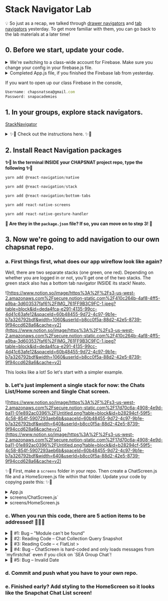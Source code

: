 # Stack Navigator Lab

💡 So just as a recap, we talked through [drawer navigators](https://github.com/Snap-Engineering-Academy-2022/chapsnat_2022/tree/main#1-explore-drawer-navigators) and [tab navigators](https://github.com/Snap-Engineering-Academy-2022/chapsnat_2022/tree/main#2-explore-tab-navigators) yesterday. To get more familiar with them, you can go back to the lab materials at a later time!

## 0. Before we start, update your code.

<details>
<summary> We're switching to a class-wide account for Firebase. Make sure you change your config in your firebase.js file.</summary>

Update your `firebase.js`  file to look like this:

```jsx

// Your web app's Firebase configuration
const firebaseConfig = {
  apiKey: "AIzaSyC7CQwBSzjC_tlEiMd2Mc8Sh9Fb_Cwc1p8",
  authDomain: "chapsnat-3f4f7.firebaseapp.com",
  projectId: "chapsnat-3f4f7",
  storageBucket: "chapsnat-3f4f7.appspot.com",
  messagingSenderId: "239440555368",
  appId: "1:239440555368:web:d7d431a3733e778d273add",
  measurementId: "G-W4Y70B8JL2",
};

  ```

</details>

<details>  
<summary> Completed App.js file, if you finished the Firebase lab from yesterday.</summary>
    
This is the completed `App.js` file:

```jsx
//App.js
import React, { useState, useCallback, useEffect } from "react";
import { GiftedChat } from "react-native-gifted-chat";
import db from "./firebase";
import firebase from "firebase/app";

export default function App() {
  const [messages, setMessages] = useState([]);

  useEffect(() => {
    let unsubscribeFromNewSnapshots = db
      .collection("Chats")
      .doc("myfirstchat")
      .onSnapshot((snapshot) => {
        console.log("New Snapshot!");
        setMessages(snapshot.data().messages);
      });

    return function cleanupBeforeUnmounting() {
      unsubscribeFromNewSnapshots();
    };
  }, []);

  const onSend = useCallback((messages = []) => {
    db.collection("Chats")
      .doc("myfirstchat")
      .update({
        // arrayUnion appends the message to the existing array
        messages: firebase.firestore.FieldValue.arrayUnion(messages[0]),
      });
    setMessages((previousMessages) =>
      GiftedChat.append(previousMessages, messages)
    );
  }, []);

  return (
    <GiftedChat
      messages={messages}
      onSend={(messages) => onSend(messages)}
      user={{
        // current "blue bubble" user
        _id: "1",
        name: "Ashwin",
        avatar: "https://placeimg.com/140/140/any",
      }}
      inverted={true}
      showUserAvatar={true}
      renderUsernameOnMessage={true}
    />
  );
}
```
</details>


If you want to open up our class Firebase in the console, 

```jsx
Username: chapsnatsea@gmail.com
Password: snapacademies
```

## 1. In your groups, explore stack navigators.

[StackNavigator](https://snack.expo.io/@jennyhansolo/stacknavigator)

<details>
<summary> ✨💪 Check out the instructions here. ✨💪</summary>

- **[✨💪 ACTION ITEM ☑️  ]** The link between `ScreenTwo` and `ScreenToImplement` is broken!
- You will need to change `line 8` of `screens/ScreenTwo.js`
- Check line 18 - 20 within `App.js` to see what you should add in `line 8`.
- **[✨💬  DISCUSS]**  Find where these Stack Navigator-specific functions are being used throughout the app! What are they doing?
- navigate('RouteName')
    - If screen is in stack, navigates to screen; else pushes to stack
- .goBack()
    - A way to go back from within the component
- .popToTop()
    - Goes back to the first screen in the stack
- push('RouteName')
    - Pushes route on top of stack again, even if it is already in the stack
    - Different from navigate(‘RouteName’) which will go back to where the route was originally in the stack if it's already in the stack
    - [https://stackoverflow.com/questions/51090135/react-navigation-v2-difference-between-navigation-push-and-navigation-navigate](https://stackoverflow.com/questions/51090135/react-navigation-v2-difference-between-navigation-push-and-navigation-navigate)
- **[✨💬  ACTION ITEM]** Now let's discuss how to pass information from one screen to the other. They're very similar to props....
- You can think of them as props passed in with Navigation specifically.
    
    ```jsx
    navigation.navigate('RouteName', { /* params go here */ })
    
    //Example: 
    navigation.navigate('Opinions', {myParam: ‘Dogs are cool’});
    ```
    
- When you go to a specific screen, you can access the Navigation Props under the `route` object:
    
    ```jsx
    //Example
    function RouteName({ route, navigation }){
      const { myParam } = route.params;
    }
    ```
    
- In `line 8` of `ScreenToImplement.js`, pass in `route.params.message` instead of 'blahblahblah'!
- Then go to `line20` of `App.js` and change the `message` to something new!
- **[✨💪 ACTION ITEM ☑️ ]** Let's add some styling! To do that, let's first try the screenOptions prop to `Stack.Navigator` itself, in `line 16` of `App.js`. This will change the header for every single screen.
- Change the background color and header title color!
    
    ![https://www.notion.so/image/https%3A%2F%2Fs3-us-west-2.amazonaws.com%2Fsecure.notion-static.com%2Fe9b7e57c-951c-4c28-8f8c-2baf34c5f8f0%2FUntitled.png?table=block&id=0ff86320-c417-43b8-a616-6097493520b0&spaceId=60b48455-9d72-4c97-9b1e-b7a326792bdf&width=990&userId=b8cc0f5a-88d2-42e5-8739-9f94ccd628a6&cache=v2](https://www.notion.so/image/https%3A%2F%2Fs3-us-west-2.amazonaws.com%2Fsecure.notion-static.com%2Fe9b7e57c-951c-4c28-8f8c-2baf34c5f8f0%2FUntitled.png?table=block&id=0ff86320-c417-43b8-a616-6097493520b0&spaceId=60b48455-9d72-4c97-9b1e-b7a326792bdf&width=990&userId=b8cc0f5a-88d2-42e5-8739-9f94ccd628a6&cache=v2)
    

```jsx
screenOptions= {{
          headerStyle: {
            backgroundColor: '#87CEEB',
          },
          headerTitleStyle: {
            color: 'white',
            fontWeight: 'bold',
          },
        }}
```

- **[✨💪 ACTION ITEM ☑️ ]Now... what if we just wanted to change the header for a particular screen. To do that, let's first try the `options` prop to `ScreenOne`**

![https://www.notion.so/image/https%3A%2F%2Fs3-us-west-2.amazonaws.com%2Fsecure.notion-static.com%2F7dcd7389-4d9b-4864-82f5-002a9a7995b0%2FUntitled.png?table=block&id=42f98562-167f-4dba-bbca-e260ed60e6d0&spaceId=60b48455-9d72-4c97-9b1e-b7a326792bdf&width=980&userId=b8cc0f5a-88d2-42e5-8739-9f94ccd628a6&cache=v2](https://www.notion.so/image/https%3A%2F%2Fs3-us-west-2.amazonaws.com%2Fsecure.notion-static.com%2F7dcd7389-4d9b-4864-82f5-002a9a7995b0%2FUntitled.png?table=block&id=42f98562-167f-4dba-bbca-e260ed60e6d0&spaceId=60b48455-9d72-4c97-9b1e-b7a326792bdf&width=980&userId=b8cc0f5a-88d2-42e5-8739-9f94ccd628a6&cache=v2)

```jsx
options={{
            headerRight: () => (
              <Button
                title="Alert"
                onPress={() => alert('Button Pressed')}
              />
            )
          }}
```
</details>

## 2. Install React Navigation packages

**✨💪 In the terminal INSIDE your CHAPSNAT project repo, type the following ✨💪** 

```jsx
yarn add @react-navigation/native

yarn add @react-navigation/stack

yarn add @react-navigation/bottom-tabs

yarn add react-native-screens

yarn add react-native-gesture-handler
```

**👀 Are they in the `package.json` file? If so, you can move on to step 3! 👀**

## 3. Now we're going to add navigation to our own chapsnat repo.

### **a. First things first, what does our app wireflow look like again?**

Well, there are two separate stacks (one green, one red). Depending on whether you are logged in or not, you'll get one of the two stacks.  The green stack also has a bottom tab navigator INSIDE its stack! Neato. 

![https://www.notion.so/image/https%3A%2F%2Fs3-us-west-2.amazonaws.com%2Fsecure.notion-static.com%2F410c264b-4af8-4ff5-a9ba-3d603537faf6%2FIMG_761FF9B3C9FC-1.jpeg?table=block&id=deda4fca-e291-4135-99cc-4d41c63afe12&spaceId=60b48455-9d72-4c97-9b1e-b7a326792bdf&width=1060&userId=b8cc0f5a-88d2-42e5-8739-9f94ccd628a6&cache=v2](https://www.notion.so/image/https%3A%2F%2Fs3-us-west-2.amazonaws.com%2Fsecure.notion-static.com%2F410c264b-4af8-4ff5-a9ba-3d603537faf6%2FIMG_761FF9B3C9FC-1.jpeg?table=block&id=deda4fca-e291-4135-99cc-4d41c63afe12&spaceId=60b48455-9d72-4c97-9b1e-b7a326792bdf&width=1060&userId=b8cc0f5a-88d2-42e5-8739-9f94ccd628a6&cache=v2)

This looks like a lot! So let's start with a simpler example.

### **b. Let's just implement a single stack for now: the Chats List/Home screen and Single Chat screen.**

![https://www.notion.so/image/https%3A%2F%2Fs3-us-west-2.amazonaws.com%2Fsecure.notion-static.com%2F17d70c6a-4908-4e9d-ba11-01e892ac0396%2FUntitled.png?table=block&id=b28294cf-59f5-4c58-854f-5907293aeb6b&spaceId=60b48455-9d72-4c97-9b1e-b7a326792bdf&width=640&userId=b8cc0f5a-88d2-42e5-8739-9f94ccd628a6&cache=v2](https://www.notion.so/image/https%3A%2F%2Fs3-us-west-2.amazonaws.com%2Fsecure.notion-static.com%2F17d70c6a-4908-4e9d-ba11-01e892ac0396%2FUntitled.png?table=block&id=b28294cf-59f5-4c58-854f-5907293aeb6b&spaceId=60b48455-9d72-4c97-9b1e-b7a326792bdf&width=640&userId=b8cc0f5a-88d2-42e5-8739-9f94ccd628a6&cache=v2)

✨💪 First, make a `screens` folder in your repo. Then create a ChatScreen.js file and a HomeScreen.js file within that folder. Update your code by copying paste this: ✨💪 

<details>
<summary> App.js </summary>
    
```jsx
import React from "react";
import { StyleSheet } from "react-native";
import { NavigationContainer } from "@react-navigation/native";
import { createStackNavigator } from "@react-navigation/stack";
import ChatScreen from "./screens/ChatScreen";
import HomeScreen from "./screens/HomeScreen";

const Stack = createStackNavigator();

function App() {
  return (
    <NavigationContainer>
      <Stack.Navigator initialRouteName="Home">
        <Stack.Screen name="Home" component={HomeScreen} />
        <Stack.Screen name="Chat" component={ChatScreen} />
      </Stack.Navigator>
    </NavigationContainer>
  );
}

const styles = StyleSheet.create({
  container: {
    flex: 1,
    backgroundColor: "#fff",
  },
  item: {
    padding: 10,
    fontSize: 18,
    height: 44,
  },
});

export default App;
```
</details>

<details>
<summary> screens/ChatScreen.js`</summary>
    
```jsx
import React, { useState, useCallback, useEffect } from "react";
import { GiftedChat } from "react-native-gifted-chat";
import db from "./firebase";
import firebase from "firebase/app";

export default function ChatScreen({ navigation }) {
  const [messages, setMessages] = useState([]);

  useEffect(() => {
    let unsubscribeFromNewSnapshots = db
      .collection("Chats")
      .doc("myfirstchat")
      .onSnapshot((snapshot) => {
        console.log("New Snapshot!");
        setMessages(snapshot.data().messages);
      });

    return function cleanupBeforeUnmounting() {
      unsubscribeFromNewSnapshots();
    };
  }, []);

  const onSend = useCallback((messages = []) => {
    db.collection("Chats")
      .doc("myfirstchat")
      .update({
        // arrayUnion appends the message to the existing array
        messages: firebase.firestore.FieldValue.arrayUnion(messages[0]),
      });
    setMessages((previousMessages) =>
      GiftedChat.append(previousMessages, messages)
    );
  }, []);

  return (
    <GiftedChat
      messages={messages}
      onSend={(messages) => onSend(messages)}
      user={{
        // current "blue bubble" user
        _id: "1",
        name: "Ashwin",
        avatar: "https://placeimg.com/140/140/any",
      }}
      inverted={true}
      showUserAvatar={true}
      renderUsernameOnMessage={true}
    />
  );
}
```
</details>

<details>
<summary>screens/HomeScreen.js</summary>
    
```jsx
import React, { useState, useEffect } from "react";
import { FlatList, Text, View, TouchableOpacity, StyleSheet } from "react-native";
import db from "./firebase";

export default function HomeScreen({ navigation }) {
  const [chatList, setChatList] = useState([]);

  useEffect(() => {
    let chatsRef = db.collection("Chats");
    chatsRef.get().then((querySnapshot) => {
      let newChatList = [];
      querySnapshot.forEach((doc) => {
        let newChat = { ...doc.data() };
        newChat.id = doc.id;
        newChatList.push(newChat);
        console.log(newChatList);
      });
      setChatList(newChatList);
    });
  }, []);

  return (
    <View style={styles.container}>
      <FlatList
        data={chatList}
        renderItem={({ item }) => (
          <TouchableOpacity
            onPress={() => navigation.navigate("Chat")}
          >
            <Text style={styles.item}>{item.id}</Text>
          </TouchableOpacity>
        )}
      />
    </View>
  );
}

const styles = StyleSheet.create({
  container: {
    flex: 1,
    backgroundColor: "#fff",
  },
  item: {
    padding: 10,
    fontSize: 18,
    height: 44,
  },
});
```
</details>
    

### **c. When you run this code, there are 5 action items to be addressed!  🐛🐛🐛**

<details>
<summary> 🐛 #1: Bug – "Module can't be found"</summary>

  - In both `HomeScreen.js` and `ChatScreen.js`, we need to change the import statement `import db from "./firebase";` slightly because we nested these files inside a folder. Can you figure out how?
      
      ![https://www.notion.so/image/https%3A%2F%2Fs3-us-west-2.amazonaws.com%2Fsecure.notion-static.com%2F9d570319-550b-43ee-bd18-929a071aa32b%2FUntitled.png?table=block&id=9c197f95-f95b-4bcb-ba80-a61507fb4830&spaceId=60b48455-9d72-4c97-9b1e-b7a326792bdf&width=1060&userId=b8cc0f5a-88d2-42e5-8739-9f94ccd628a6&cache=v2](https://www.notion.so/image/https%3A%2F%2Fs3-us-west-2.amazonaws.com%2Fsecure.notion-static.com%2F9d570319-550b-43ee-bd18-929a071aa32b%2FUntitled.png?table=block&id=9c197f95-f95b-4bcb-ba80-a61507fb4830&spaceId=60b48455-9d72-4c97-9b1e-b7a326792bdf&width=1060&userId=b8cc0f5a-88d2-42e5-8739-9f94ccd628a6&cache=v2)
      
      - Solution to check
          
          `import db from "../firebase";`
</details>
          
<details>
<summary>👀 #2: Reading Code – Chat Collection Query Snapshot</summary>
    
What is this `useEffect` doing? It's being called right as your screen loads. 

- 💪**Go through each line of this function with your partners and make sure you understand what is going on! ⁉️If you get stuck, ask a teaching team member to join you.⁉️**
    - Some references you might find helpful:
        - [https://firebase.google.com/docs/firestore/query-data/queries](https://firebase.google.com/docs/firestore/query-data/queries)
        - [https://developer.mozilla.org/en-US/docs/Web/JavaScript/Reference/Operators/Spread_syntax](https://developer.mozilla.org/en-US/docs/Web/JavaScript/Reference/Operators/Spread_syntax)
        - [https://developer.mozilla.org/en-US/docs/Web/JavaScript/Reference/Global_Objects/Array/forEach](https://developer.mozilla.org/en-US/docs/Web/JavaScript/Reference/Global_Objects/Array/forEach)

```jsx
useEffect(() => {
  let chatsRef = db.collection("Chats");
  chatsRef.get().then((querySnapshot) => {
    let newChatList = [];
    querySnapshot.forEach((doc) => {
      let newChat = { ...doc.data() };
      newChat.id = doc.id;
      newChatList.push(newChat);
      console.log(newChatList);
    });
    setChatList(newChatList);
  });
}, []);
```
</details>
    
<details>
<summary>👀 #3: Reading Code – < FlatList ></summary>
    
```jsx
<FlatList
  data={chatList}
  renderItem={({ item }) => (
    <TouchableOpacity
      onPress={() => navigation.navigate("Chat")}
    >
      <Text style={styles.item}>{item.id}</Text>
    </TouchableOpacity>
  )}
/>
```

As you learned in part 4, `chatList` is a state variable that contains a list of chats! 

- We want to display these as a clickable list on the screen... but the `<ul>`  and `<ol>` elements don't exist on mobile, they only exist as web components!
- Do not fear! `<FlatList>` is here to save the day.
- 💪**Check out the documentation for <FlatList> [here](https://reactnative.dev/docs/flatlist). Then discuss with your partners:**
    - **What does the `data` prop take in as input?**
    - **What does the `renderItem` prop take in as input?**
- Add styling to the TouchableOpacity within the FlatList to give some styles to the list!
</details>

<details>
<summary>🐛 #4: Bug – ChatScreen is hard-coded and only loads messages from `myfirstchat` even if you click on `SEA Group Chat`!</summary>

- Using what you learned about `route.params` earlier (and this document about [https://reactnavigation.org/docs/params](https://reactnavigation.org/docs/params)!), can you change `HomeScreen.js` and `ChatScreen.js` so you pass in a chat id to `ChatScreen.js`
- Remember, you can use `route.params`, which are kind of like props but passed in with Navigation specifically.
    
    ```jsx
    navigation.navigate('RouteName', { /* params go here */ })
    
    //Example: 
    navigation.navigate('Chat', {chatname: item.id});
    ```
    
- Start with line 34/28 on `HomeScreen.js`
- When you go to a specific screen, you can access the Navigation Props under the `route` object:
    
    ```jsx
    //Example
    function RouteName({ route, navigation }){
      const { myParam } = route.params;
    }
    ```
    
- Then edit line 6, 12, and 25 of `ChatScreen.js`
- Solution to check
    
    Your completed code should look like this: 
    
    [https://github.com/Snap-Engineering-Academy-2021/chapsnat/blob/nav/screens/HomeScreen.js](https://github.com/Snap-Engineering-Academy-2021/chapsnat/blob/nav/screens/HomeScreen.js)
    
    [https://github.com/Snap-Engineering-Academy-2021/chapsnat/blob/nav/screens/ChatScreen.js](https://github.com/Snap-Engineering-Academy-2021/chapsnat/blob/nav/screens/ChatScreen.js)
</details>
            
<details>
<summary>🐛 #5: Bug – Invalid Date</summary>

  - We'll address this as a whole class. You can skip this for now!
      
      ![https://www.notion.so/image/https%3A%2F%2Fs3-us-west-2.amazonaws.com%2Fsecure.notion-static.com%2F72651bf4-2da7-4d30-ba99-b014eab8a73d%2FUntitled.png?table=block&id=0e4ceb08-8866-41c5-9518-821245c029df&spaceId=60b48455-9d72-4c97-9b1e-b7a326792bdf&width=1180&userId=b8cc0f5a-88d2-42e5-8739-9f94ccd628a6&cache=v2](https://www.notion.so/image/https%3A%2F%2Fs3-us-west-2.amazonaws.com%2Fsecure.notion-static.com%2F72651bf4-2da7-4d30-ba99-b014eab8a73d%2FUntitled.png?table=block&id=0e4ceb08-8866-41c5-9518-821245c029df&spaceId=60b48455-9d72-4c97-9b1e-b7a326792bdf&width=1180&userId=b8cc0f5a-88d2-42e5-8739-9f94ccd628a6&cache=v2)
</details>

### d. Commit and push what you have to your own repo.

### e. Finished early? Add styling to the HomeScreen so it looks like the Snapchat Chat List screen!
